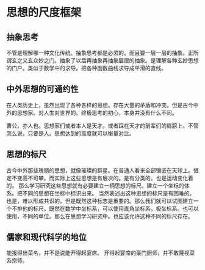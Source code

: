 # 思想的尺度框架 #

## 抽象思考 ##

不管是理解哪一种文化传统。抽象思考都是必须的。而且要一层一层的抽象。正所谓玄之又玄众妙之门。抽象了以后再抽象再抽象层层的抽象。是理解各种玄妙思想的门户。类似于数学中的求导。把各种函数曲线求导成平滑的直线。


## 中外思想的可通约性 ##

在人类历史上，虽然出现了各种各样的思想。存在大量的矛盾和冲突。但是古今中外的思想家。对人生对世界的。终极思考的初心，本身并没有什么不同。

曹公，亦人也。思想家们或者本人是天才。或者踩在天才的前辈们的肩膀上。不管怎么说，只要是人。思想达到的高度就可以衡量对比。

## 思想的标尺 ##

古今中外那些瑰丽的思想，就像璀璨的群星。在普通人看来全部镶嵌在天球上。恒定不变高不可攀。而实际上这些思想是有层次的。是有分类的。也是运动变化着的。
那么学习研究这些思想就有必要建立一柄思想的标尺。建立一个坐标的体系。把不同的思想在坐标中标识出来。
当然表述出这种思想的标尺是有困难的。也是，难以形成共识的。但是既然这种标志是重要的。那么我们就可以试图建立一个不排他的标尺。既然在数学中坐标系，可以使用直角坐标系，极坐标系。也可以使用，不同的单位。那么在思想学习研究中。也应该允许这种不同的标尺存在。

## 儒家和现代科学的地位 ##

能报得出菜名，并不是说能开得起宴席。
开得起宴席的豪门厨师，并不敢蔑视菜系宗师。